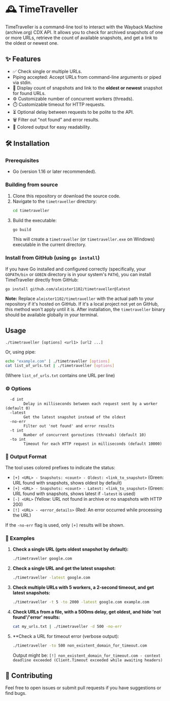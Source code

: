 # 🕰️ TimeTraveller

TimeTraveller is a command-line tool to interact with the Wayback Machine (archive.org) CDX API. It allows you to check for archived snapshots of one or more URLs, retrieve the count of available snapshots, and get a link to the oldest or newest one.

## ✨ Features

-   ✅ Check single or multiple URLs.
-    Piping accepted: Accept URLs from command-line arguments or piped via stdin.
-   🔢 Display count of snapshots and link to the **oldest or newest** snapshot for found URLs.
-   ⚙️ Customizable number of concurrent workers (threads).
-   ⏱️ Customizable timeout for HTTP requests.
-   ⏳ Optional delay between requests to be polite to the API.
-   🗑️ Filter out "not found" and error results.
-   🌈 Colored output for easy readability.

## 🛠️ Installation

### Prerequisites

-   Go (version 1.16 or later recommended).

### Building from source

1.  Clone this repository or download the source code.
2.  Navigate to the `timetraveller` directory:
    ```bash
    cd timetraveller
    ```
3.  Build the executable:
    ```bash
    go build
    ```
    This will create a `timetraveller` (or `timetraveller.exe` on Windows) executable in the current directory.

### Install from GitHub (using `go install`)

If you have Go installed and configured correctly (specifically, your `GOPATH/bin` or `GOBIN` directory is in your system's `PATH`), you can install TimeTraveller directly from GitHub:

```shell
go install github.com/aleister1102/timetraveller@latest
```

**Note:** Replace `aleister1102/timetraveller` with the actual path to your repository if it's hosted on GitHub. If it's a local project not yet on GitHub, this method won't apply until it is.
After installation, the `timetraveller` binary should be available globally in your terminal.

## Usage

```
./timetraveller [options] <url1> [url2 ...]
```

Or, using pipe:

```bash
echo "example.com" | ./timetraveller [options]
cat list_of_urls.txt | ./timetraveller [options]
```

(Where `list_of_urls.txt` contains one URL per line)

### ⚙️ Options

```
  -d int
    	Delay in milliseconds between each request sent by a worker (default 0)
  -latest
    	Get the latest snapshot instead of the oldest
  -no-err
    	Filter out 'not found' and error results
  -t int
    	Number of concurrent goroutines (threads) (default 10)
  -to int
    	Timeout for each HTTP request in milliseconds (default 10000)
```

### 🎨 Output Format

The tool uses colored prefixes to indicate the status:

-   `[+] <URL> - Snapshots: <count> - Oldest: <link_to_snapshot>` (Green: URL found with snapshots, shows oldest by default)
-   `[+] <URL> - Snapshots: <count> - Latest: <link_to_snapshot>` (Green: URL found with snapshots, shows latest if `-latest` is used)
-   `[-] <URL>` (Yellow: URL not found in archive or no snapshots with HTTP 200)
-   `[!] <URL> - <error_details>` (Red: An error occurred while processing the URL)

If the `-no-err` flag is used, only `[+]` results will be shown.

### 📝 Examples

1.  **Check a single URL (gets oldest snapshot by default):**
    ```bash
    ./timetraveller google.com
    ```

2.  **Check a single URL and get the latest snapshot:**
    ```bash
    ./timetraveller -latest google.com
    ```

3.  **Check multiple URLs with 5 workers, a 2-second timeout, and get latest snapshots:**
    ```bash
    ./timetraveller -t 5 -to 2000 -latest google.com example.com
    ```

4.  **Check URLs from a file, with a 500ms delay, get oldest, and hide 'not found'/'error' results:**
    ```bash
    cat my_urls.txt | ./timetraveller -d 500 -no-err
    ```

5.  **Check a URL for timeout error (verbose output):
    ```bash
    ./timetraveller -to 500 non_existent_domain_for_timeout.com
    ```
    Output might be:
    `[!] non_existent_domain_for_timeout.com - context deadline exceeded (Client.Timeout exceeded while awaiting headers)`

## 🤝 Contributing

Feel free to open issues or submit pull requests if you have suggestions or find bugs. 
